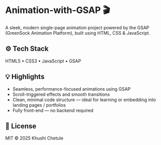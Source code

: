 # Animation-with-GSAP 🎬

A sleek, modern single-page animation project powered by the GSAP (GreenSock Animation Platform), built using HTML, CSS & JavaScript.

## ⚙️ Tech Stack  
HTML5 • CSS3 • JavaScript • GSAP

## 💡 Highlights  
- Seamless, performance-focused animations using GSAP  
- Scroll-triggered effects and smooth transitions  
- Clean, minimal code structure — ideal for learning or embedding into landing pages / portfolios  
- Fully front-end — no backend required  

## 📄 License  
MIT © 2025 Khushi Chetule  
